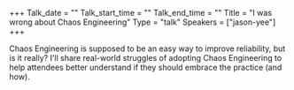 +++
Talk_date = ""
Talk_start_time = ""
Talk_end_time = ""
Title = "I was wrong about Chaos Engineering"
Type = "talk"
Speakers = ["jason-yee"]
+++

Chaos Engineering is supposed to be an easy way to improve reliability, but is it really? I'll share real-world struggles of adopting Chaos Engineering to help attendees better understand if they should embrace the practice (and how).
